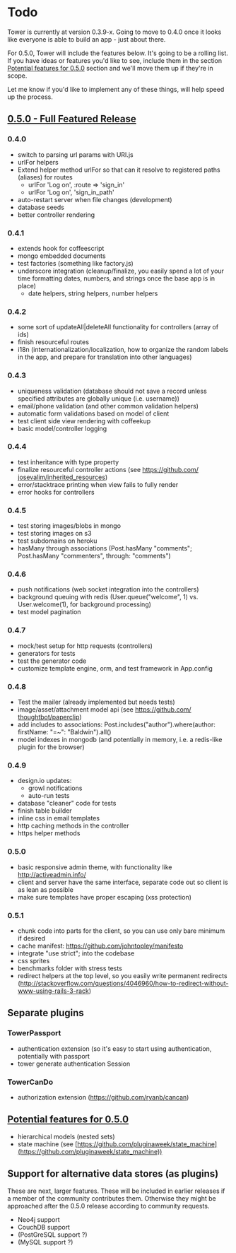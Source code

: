 # Todo

Tower is currently at version 0.3.9-x.  Going to move to 0.4.0 once it looks like everyone is able to build an app - just about there.

For 0.5.0, Tower will include the features below.  It's going to be a rolling list.  If you have ideas or features you'd like to see, include them in the section [Potential features for 0.5.0](#potential-features-0.5.0) section and we'll move them up if they're in scope.

Let me know if you'd like to implement any of these things, will help speed up the process.

<h2><a name="features-0.5.0" href="features-0.5.0">0.5.0 - Full Featured Release</a></h2>

### 0.4.0

* switch to parsing url params with URI.js
* urlFor helpers
* Extend helper method urlFor so that can it resolve to registered paths (aliases) for routes 
  * urlFor 'Log on', :route => 'sign_in'
  * urlFor 'Log on',  'sign_in_path'
* auto-restart server when file changes (development)
* database seeds
* better controller rendering

### 0.4.1

* extends hook for coffeescript
* mongo embedded documents
* test factories (something like factory.js)
* underscore integration (cleanup/finalize, you easily spend a lot of your time formatting dates, numbers, and strings once the base app is in place)
 	- date helpers, string helpers, number helpers

### 0.4.2

* some sort of updateAll|deleteAll ​functionality for controllers (array of ids)
* finish resourceful routes
* i18n (internationalization/​localization, how to organize the random labels in the app, and prepare for translation into other languages)

### 0.4.3

* uniqueness validation (database should not save a record unless specified attributes are globally unique (i.e. username))
* email/phone validation (and other common validation helpers)
* automatic form validations based on model of client
* test client side view rendering with coffeekup
* basic model/controller logging

### 0.4.4

* test inheritance with type property
* finalize resourceful controller actions (see https://github.com/​josevalim/inherited_resources)
* error/stacktrace printing when view fails to fully render
* error hooks for controllers

### 0.4.5

* test storing images/blobs in mongo
* test storing images on s3
* test subdomains on heroku
* hasMany through associations (Post.hasMany "comments"; Post.hasMany "commenters", through: "comments")

### 0.4.6

* push notifications (web socket integration into the controllers)
* background queuing with redis (User.queue("welcome", 1) vs. User.welcome(1), for background processing)
* test model pagination

### 0.4.7

* mock/test setup for http requests (controllers)
* generators for tests
* test the generator code
* customize template engine, orm, and test framework in App.config

### 0.4.8

* Test the mailer (already implemented but needs tests)
* image/asset/attachment model api (see https://github.com/​thoughtbot/paperclip)
* add includes to associations: Post.includes("​author").where(author: firstName: "=~": "Baldwin").all()
* model indexes in mongodb (and potentially in memory, i.e. a redis-like plugin for the browser)

### 0.4.9

* design.io updates:
  * growl notifications
  * auto-run tests
* database "cleaner" code for tests
* finish table builder
* inline css in email templates
* http caching methods in the controller
* https helper methods

### 0.5.0

* basic responsive admin theme, with functionality like http://activeadmin.info/
* client and server have the same interface, separate code out so client is as lean as possible
* make sure templates have proper escaping (xss protection)

### 0.5.1

* chunk code into parts for the client, so you can use only bare minimum if desired
* cache manifest: https://github.com/​johntopley/manifesto
* integrate "use strict"; into the codebase
* css sprites
* benchmarks folder with stress tests
* redirect helpers at the top level, so you easily write permanent redirects (http://stackoverflow.com/​questions/4046960/how-to-​redirect-without-www-using-​rails-3-rack)

## Separate plugins

### TowerPassport

* authentication extension (so it's easy to start using authentication, potentially with passport
* tower generate authentication Session

### TowerCanDo

* authorization extension (https://github.com/ryanb/​cancan)

<h2><a name="potential-features-0.5.0" href="potential-features-0.5.0">Potential features for 0.5.0</a></h2>

- hierarchical models (nested sets)
- state machine (see [https://github.com/pluginaweek/state_machine](https://github.com/pluginaweek/state_machine))

## Support for alternative data stores (as plugins) 

These are next, larger features.  These will be included in earlier releases if a member of the community contributes them.  Otherwise they might be approached after the 0.5.0 release according to community requests.

- Neo4j support
- CouchDB support
- (PostGreSQL support ?)
- (MySQL support ?)